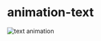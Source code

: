 ﻿# animation-text
![text animation ](https://user-images.githubusercontent.com/111234791/202867138-fba2a881-6756-466e-be61-4bae31838dc9.jpg)
